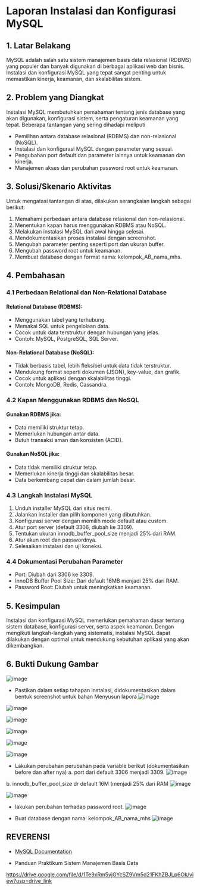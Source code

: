 # Laporan Instalasi dan Konfigurasi MySQL

## 1. Latar Belakang
MySQL adalah salah satu sistem manajemen basis data relasional (RDBMS) yang populer dan banyak digunakan di berbagai aplikasi web dan bisnis. Instalasi dan konfigurasi MySQL yang tepat sangat penting untuk memastikan kinerja, keamanan, dan skalabilitas sistem.

## 2. Problem yang Diangkat
Instalasi MySQL membutuhkan pemahaman tentang jenis database yang akan digunakan, konfigurasi sistem, serta pengaturan keamanan yang tepat. Beberapa tantangan yang sering dihadapi meliputi
- Pemilihan antara database relasional (RDBMS) dan non-relasional (NoSQL).
- Instalasi dan konfigurasi MySQL dengan parameter yang sesuai.
- Pengubahan port default dan parameter lainnya untuk keamanan dan kinerja.
- Manajemen akses dan perubahan password root untuk keamanan.
## 3. Solusi/Skenario Aktivitas
Untuk mengatasi tantangan di atas, dilakukan serangkaian langkah sebagai berikut:
1. Memahami perbedaan antara database relasional dan non-relasional.
2. Menentukan kapan harus menggunakan RDBMS atau NoSQL.
3. Melakukan instalasi MySQL dari awal hingga selesai.
4. Mendokumentasikan proses instalasi dengan screenshot.
5. Mengubah parameter penting seperti port dan ukuran buffer.
6. Mengubah password root untuk keamanan.
7. Membuat database dengan format nama: kelompok_AB_nama_mhs.
## 4. Pembahasan
### 4.1 Perbedaan Relational dan Non-Relational Database
#### Relational Database (RDBMS):
- Menggunakan tabel yang terhubung.
- Memakai SQL untuk pengelolaan data.
- Cocok untuk data terstruktur dengan hubungan yang jelas.
- Contoh: MySQL, PostgreSQL, SQL Server.
#### Non-Relational Database (NoSQL):
- Tidak berbasis tabel, lebih fleksibel untuk data tidak terstruktur.
- Mendukung format seperti dokumen (JSON), key-value, dan grafik.
- Cocok untuk aplikasi dengan skalabilitas tinggi.
- Contoh: MongoDB, Redis, Cassandra.
### 4.2 Kapan Menggunakan RDBMS dan NoSQL
#### Gunakan RDBMS jika:
- Data memiliki struktur tetap.
- Memerlukan hubungan antar data.
- Butuh transaksi aman dan konsisten (ACID).
#### Gunakan NoSQL jika:
- Data tidak memiliki struktur tetap.
- Memerlukan kinerja tinggi dan skalabilitas besar.
- Data berkembang cepat dan dalam jumlah besar.
### 4.3 Langkah Instalasi MySQL
1. Unduh installer MySQL dari situs resmi.
2. Jalankan installer dan pilih komponen yang dibutuhkan.
3. Konfigurasi server dengan memilih mode default atau custom.
4. Atur port server (default 3306, diubah ke 3309).
5. Tentukan ukuran innodb_buffer_pool_size menjadi 25% dari RAM.
6. Atur akun root dan passwordnya.
7. Selesaikan instalasi dan uji koneksi.
### 4.4 Dokumentasi Perubahan Parameter
- Port: Diubah dari 3306 ke 3309.
- InnoDB Buffer Pool Size: Dari default 16MB menjadi 25% dari RAM.
- Password Root: Diubah untuk meningkatkan keamanan.
## 5. Kesimpulan
Instalasi dan konfigurasi MySQL memerlukan pemahaman dasar tentang sistem database, konfigurasi server, serta aspek keamanan. Dengan mengikuti langkah-langkah yang sistematis, instalasi MySQL dapat dilakukan dengan optimal untuk mendukung kebutuhan aplikasi yang akan dikembangkan.

## 6. Bukti Dukung Gambar
![image](https://github.com/user-attachments/assets/dc35899b-fae8-4df1-bdc4-8a6f87c84caf)
 
- Pastikan dalam setiap tahapan instalasi, didokumentasikan dalam bentuk screenshot untuk bahan Menyusun lapora
![image](https://github.com/user-attachments/assets/a5df35f8-830c-4106-9388-df13eff3e2ff)

![image](https://github.com/user-attachments/assets/b2e39be9-afc8-4084-99d6-251b09f36a7e)

![image](https://github.com/user-attachments/assets/1aaaf2cd-b872-4063-a785-66942a97fe99)

![image](https://github.com/user-attachments/assets/cfd4a428-495f-403a-9b31-c829fa47d16a)

![image](https://github.com/user-attachments/assets/f879d8c0-34d3-41d2-8fb8-860a93aaef4e)

![image](https://github.com/user-attachments/assets/b40b7860-b26b-4083-a205-2139a4d7f4bb)

 

- Lakukan perubahan perubahan pada variable berikut (dokumentasikan before dan after nya)
a. port dari default 3306 menjadi 3309.
 ![image](https://github.com/user-attachments/assets/989575e8-0d98-4aa3-bbb8-6056fe3d9e9e)

b. innodb_buffer_pool_size dr default 16M (menjadi 25% dari RAM 
![image](https://github.com/user-attachments/assets/86fae8a5-4731-4f32-8357-6f4eee8c56a2)

![image](https://github.com/user-attachments/assets/921da6d7-7635-4d29-9fbb-795daf3038da)
- lakukan perubahan terhadap password root.
 ![image](https://github.com/user-attachments/assets/311a1709-23ad-4b71-9982-b6887b1cb379)

- Buat database dengan nama: kelompok_AB_nama_mhs
![image](https://github.com/user-attachments/assets/2f30c760-b66a-4125-b832-589ebae21c41)

## REVERENSI
- [MySQL Documentation](https://dev.mysql.com/doc/)
 
- Panduan Praktikum Sistem Manajemen Basis Data
  
https://drive.google.com/file/d/1Te9xRm5yjGYcSZ9Vm5d21FKhZBJLp6Ok/view?usp=drive_link







